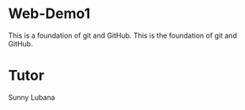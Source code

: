 # Web-Demo1
This is a foundation of git and GitHub.
This is the foundation of git and GitHub.

# Tutor
Sunny Lubana
